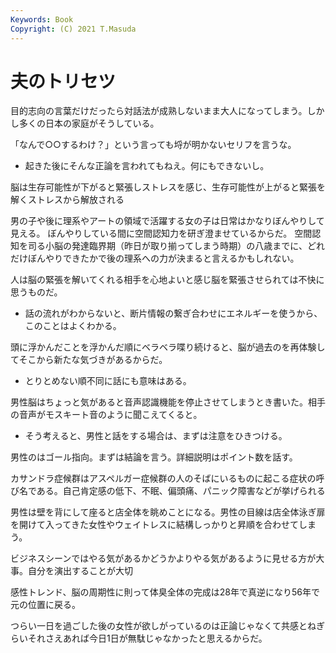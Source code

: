 ```yaml
---
Keywords: Book 
Copyright: (C) 2021 T.Masuda
---
```


# 夫のトリセツ

目的志向の言葉だけだったら対話法が成熟しないまま大人になってしまう。しかし多くの日本の家庭がそうしている。

「なんで○○するわけ？」という言っても埒が明かないセリフを言うな。
* 起きた後にそんな正論を言われてもねえ。何にもできないし。

脳は生存可能性が下がると緊張しストレスを感じ、生存可能性が上がると緊張を解くストレスから解放される 

男の子や後に理系やアートの領域で活躍する女の子は日常はかなりぼんやりして見える。
ぼんやりしている間に空間認知力を研ぎ澄ませているからだ。
空間認知を司る小脳の発達臨界期（昨日が取り揃ってしまう時期）の八歳までに、どれだけぼんやりできたかで後の理系への力が決まると言えるかもしれない。

人は脳の緊張を解いてくれる相手を心地よいと感じ脳を緊張させられては不快に思うものだ。
* 話の流れがわからないと、断片情報の繋ぎ合わせにエネルギーを使うから、このことはよくわかる。

頭に浮かんだことを浮かんだ順にベラベラ喋り続けると、脳が過去のを再体験してそこから新たな気づきがあるからだ。
* とりとめない順不同に話にも意味はある。

男性脳はちょっと気があると音声認識機能を停止させてしまうとき書いた。相手の音声がモスキート音のように聞こえてくると。
* そう考えると、男性と話をする場合は、まずは注意をひきつける。

男性のはゴール指向。まずは結論を言う。詳細説明はポイント数を話す。

カサンドラ症候群はアスペルガー症候群の人のそばにいるものに起こる症状の呼び名である。自己肯定感の低下、不眠、偏頭痛、パニック障害などが挙げられる

男性は壁を背にして座ると店全体を眺めことになる。男性の目線は店全体泳ぎ扉を開けて入ってきた女性やウェイトレスに結構しっかりと昇順を合わせてしまう。

ビジネスシーンではやる気があるかどうかよりやる気があるように見せる方が大事。自分を演出することが大切

感性トレンド、脳の周期性に則って体臭全体の完成は28年で真逆になり56年で元の位置に戻る。

つらい一日を過ごした後の女性が欲しがっているのは正論じゃなくて共感とねぎらいそれさえあれば今日1日が無駄じゃなかったと思えるからだ。
